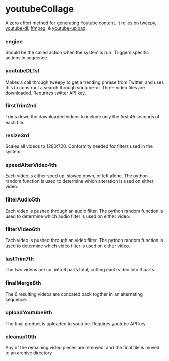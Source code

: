 # youtubeCollage

A zero effort method for generating Youtube content. It relies on [tweepy](http://www.tweepy.org/), [youtube-dl](https://rg3.github.io/youtube-dl/), [ffmpeg](https://www.ffmpeg.org/), & [youtube-upload](https://github.com/tokland/youtube-upload).

### engine
Should be the called action when the system is run. Triggers specific actions in sequence.

### youtubeDL1st
Makes a call through tweepy to get a trending phrase from Twitter, and uses this to construct a search through youtube-dl. Three video files are downloaded. Requrires twitter API key. 

### firstTrim2nd
Trims down the downloaded videos to include only the first 45 seconds of each file. 

### resize3rd
Scales all videos to 1280:720. Conformity needed for filters used in the system.  

### speedAlterVideo4th
Each video is either sped up, slowed down, or left alone. The python random function is used to determine which alteration is used on either video. 

### filterAudio5th
Each video is pushed through an audio filter. The python random function is used to determine which audio filter is used on either video. 

### filterVideo6th
Each video is pushed through an video filter. The python random function is used to determine which video filter is used on either video. 

### lastTrim7th
The two videos are cut into 6 parts total, cutting each video into 3 parts. 

### finalMerge8th
The 6 resulting videos are concated back togther in an alternating sequence. 

### uploadYoutube9th
The final product is uploaded to youtube. Requires youtube API key

### cleanup10th
Any of the remaining video pieces are removed, and the final file is moved to an archive directory
